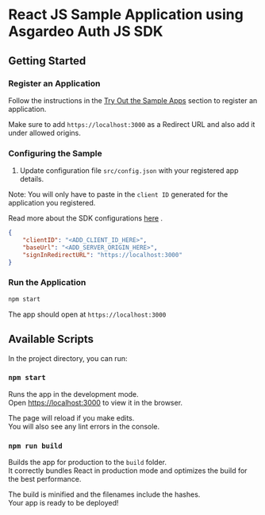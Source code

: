 # React JS Sample Application using Asgardeo Auth JS SDK

## Getting Started

### Register an Application

Follow the instructions in the [Try Out the Sample Apps](../../README.md#try-out-the-sample-apps) section to register an application.

Make sure to add `https://localhost:3000` as a Redirect URL and also add it under allowed origins.

### Configuring the Sample

1. Update configuration file `src/config.json` with your registered app details.

Note: You will only have to paste in the `client ID` generated for the application you registered.

Read more about the SDK configurations [here](../../README.md#initialize) .

```json
{
    "clientID": "<ADD_CLIENT_ID_HERE>",
    "baseUrl": "<ADD_SERVER_ORIGIN_HERE>",
    "signInRedirectURL": "https://localhost:3000"
}
```

### Run the Application

```bash
npm start
```
The app should open at `https://localhost:3000`

## Available Scripts

In the project directory, you can run:

### `npm start`

Runs the app in the development mode.<br />
Open [https://localhost:3000](https://localhost:3000) to view it in the browser.

The page will reload if you make edits.<br />
You will also see any lint errors in the console.

### `npm run build`

Builds the app for production to the `build` folder.<br />
It correctly bundles React in production mode and optimizes the build for the best performance.

The build is minified and the filenames include the hashes.<br />
Your app is ready to be deployed!
